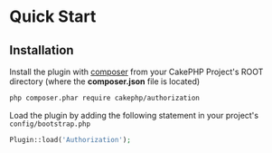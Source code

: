 # Quick Start

## Installation

Install the plugin with [composer](https://getcomposer.org/) from your CakePHP Project's ROOT directory (where the **composer.json** file is located)
```sh
php composer.phar require cakephp/authorization
```

Load the plugin by adding the following statement in your project's `config/bootstrap.php`
```php
Plugin::load('Authorization');
```
